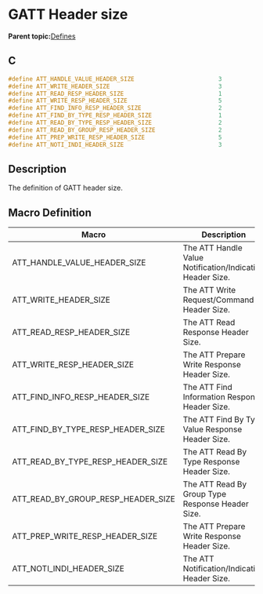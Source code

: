 # GATT Header size

**Parent topic:**[Defines](GUID-E2F81023-B198-4263-A123-9225588A0E6E.md)

## C

```c
#define ATT_HANDLE_VALUE_HEADER_SIZE                        3
#define ATT_WRITE_HEADER_SIZE                               3
#define ATT_READ_RESP_HEADER_SIZE                           1
#define ATT_WRITE_RESP_HEADER_SIZE                          5
#define ATT_FIND_INFO_RESP_HEADER_SIZE                      2
#define ATT_FIND_BY_TYPE_RESP_HEADER_SIZE                   1
#define ATT_READ_BY_TYPE_RESP_HEADER_SIZE                   2
#define ATT_READ_BY_GROUP_RESP_HEADER_SIZE                  2
#define ATT_PREP_WRITE_RESP_HEADER_SIZE                     5
#define ATT_NOTI_INDI_HEADER_SIZE                           3
```

## Description

The definition of GATT header size.

## Macro Definition

|Macro|Description|
|-----|-----------|
|ATT\_HANDLE\_VALUE\_HEADER\_SIZE|The ATT Handle Value Notification/Indication Header Size.|
|ATT\_WRITE\_HEADER\_SIZE|The ATT Write Request/Command Header Size.|
|ATT\_READ\_RESP\_HEADER\_SIZE|The ATT Read Response Header Size.|
|ATT\_WRITE\_RESP\_HEADER\_SIZE|The ATT Prepare Write Response Header Size.|
|ATT\_FIND\_INFO\_RESP\_HEADER\_SIZE|The ATT Find Information Response Header Size.|
|ATT\_FIND\_BY\_TYPE\_RESP\_HEADER\_SIZE|The ATT Find By Type Value Response Header Size.|
|ATT\_READ\_BY\_TYPE\_RESP\_HEADER\_SIZE|The ATT Read By Type Response Header Size.|
|ATT\_READ\_BY\_GROUP\_RESP\_HEADER\_SIZE|The ATT Read By Group Type Response Header Size.|
|ATT\_PREP\_WRITE\_RESP\_HEADER\_SIZE|The ATT Prepare Write Response Header Size.|
|ATT\_NOTI\_INDI\_HEADER\_SIZE|The ATT Notification/Indication Header Size.|


